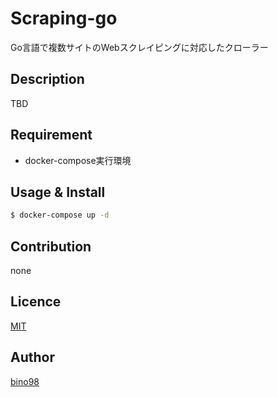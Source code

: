 Scraping-go
====

Go言語で複数サイトのWebスクレイピングに対応したクローラー

## Description

TBD

## Requirement

- docker-compose実行環境

## Usage & Install

```sh
$ docker-compose up -d
```

## Contribution

none

## Licence

[MIT](https://github.com/tcnksm/tool/blob/master/LICENCE)

## Author

[bino98](https://github.com/bino98)

